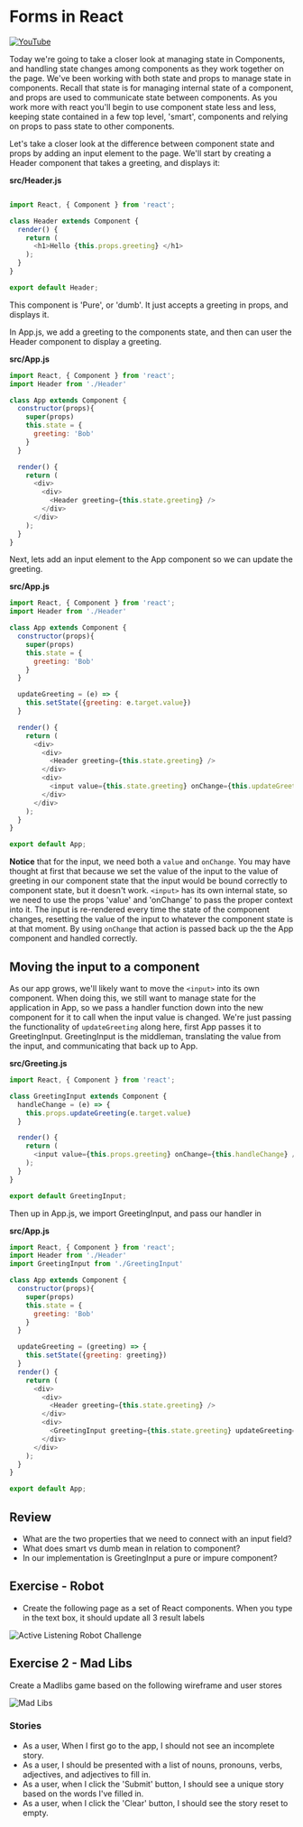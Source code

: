 # Forms in React

[![YouTube](http://img.youtube.com/vi/vBpjxASFhPo/0.jpg)](https://www.youtube.com/watch?v=vBpjxASFhPo)

Today we're going to take a closer look at managing state in Components, and handling state changes among components as they work together on the page. We've been working with both state and props to manage state in components. Recall that state is for managing internal state of a component, and props are used to communicate state between components. As you work more with react you'll begin to use component state less and less, keeping state contained in a few top level, 'smart', components and relying on props to pass state to other components.

Let's take a closer look at the difference between component state and props by adding an input element to the page. We'll start by creating a Header component that takes a greeting, and displays it:

**src/Header.js**
```javascript

import React, { Component } from 'react';

class Header extends Component {
  render() {
    return (
      <h1>Hello {this.props.greeting} </h1>
    );
  }
}

export default Header;
```

This component is 'Pure', or 'dumb'. It just accepts a greeting in props, and displays it.

In App.js, we add a greeting to the components state, and then can user the Header component to display a greeting.

**src/App.js**
```javascript
import React, { Component } from 'react';
import Header from './Header'

class App extends Component {
  constructor(props){
    super(props)
    this.state = {
      greeting: 'Bob'
    }
  }

  render() {
    return (
      <div>
        <div>
          <Header greeting={this.state.greeting} />
        </div>
      </div>
    );
  }
}
```

Next, lets add an input element to the App component so we can update the greeting.

**src/App.js**
```javascript
import React, { Component } from 'react';
import Header from './Header'

class App extends Component {
  constructor(props){
    super(props)
    this.state = {
      greeting: 'Bob'
    }
  }

  updateGreeting = (e) => {
    this.setState({greeting: e.target.value})
  }

  render() {
    return (
      <div>
        <div>
          <Header greeting={this.state.greeting} />
        </div>
        <div>
          <input value={this.state.greeting} onChange={this.updateGreeting} />
        </div>
      </div>
    );
  }
}

export default App;
```
**Notice** that for the input, we need both a `value` and `onChange`. You may have thought at first that because we set the value of the input to the value of greeting in our component state that the input would be bound correctly to component state, but it doesn't work. `<input>` has its own internal state, so we need to use the props 'value' and 'onChange' to pass the proper context into it. The input is re-rendered every time the state of the component changes, resetting the value of the input to whatever the component state is at that moment. By using `onChange` that action is passed back up the the App component and handled correctly.

## Moving the input to a component

As our app grows, we'll likely want to move the `<input>` into its own component. When doing this, we still want to manage state for the application in App, so we pass a handler function down into the new component for it to call when the input value is changed. We're just passing the functionality of `updateGreeting` along here, first App passes it to GreetingInput. GreetingInput is the middleman, translating the value from the input, and communicating that back up to App.

**src/Greeting.js**

```javascript
import React, { Component } from 'react';

class GreetingInput extends Component {
  handleChange = (e) => {
    this.props.updateGreeting(e.target.value)
  }

  render() {
    return (
      <input value={this.props.greeting} onChange={this.handleChange} />
    );
  }
}

export default GreetingInput;
```

Then up in App.js, we import GreetingInput, and pass our handler in

**src/App.js**

```javascript
import React, { Component } from 'react';
import Header from './Header'
import GreetingInput from './GreetingInput'

class App extends Component {
  constructor(props){
    super(props)
    this.state = {
      greeting: 'Bob'
    }
  }

  updateGreeting = (greeting) => {
    this.setState({greeting: greeting})
  }
  render() {
    return (
      <div>
        <div>
          <Header greeting={this.state.greeting} />
        </div>
        <div>
          <GreetingInput greeting={this.state.greeting} updateGreeting={this.updateGreeting} />
        </div>
      </div>
    );
  }
}

export default App;
```

## Review

- What are the two properties that we need to connect with an input field?
- What does smart vs dumb mean in relation to component?
- In our implementation is GreetingInput a pure or impure component?

## Exercise - Robot

- Create the following page as a set of React components. When you type in the text box, it should update all 3 result labels

![Active Listening Robot Challenge](../assets/robot_active_listening.png)

## Exercise 2 - Mad Libs
Create a Madlibs game based on the following wireframe and user stores

![Mad Libs](../assets/madlibs.png)

### Stories
* As a user, When I first go to the app, I should not see an incomplete story.
* As a user, I should be presented with a list of nouns, pronouns, verbs, adjectives, and adjectives to fill in.
* As a user, when I click the 'Submit' button, I should see a unique story based on the words I've filled in.
* As a user, when I click the 'Clear' button, I should see the story reset to empty.
